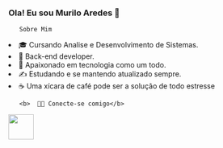 ### Ola! Eu sou Murilo Aredes 👋

<!--
**MuriloAredes/MuriloAredes** is a ✨ _special_ ✨ repository because its `README.md` (this file) appears on your GitHub profile.

Here are some ideas to get you started:
-->

       Sobre Mim
<li> 🎓   Cursando Analise e Desenvolvimento de Sistemas.
<li>💼   Back-end developer.
<li>🌱   Apaixonado em tecnologia como um todo.
<li>✍️   Estudando e se mantendo atualizado sempre.
<li> ☕   Uma xícara de café pode ser a solução de todo estresse

       <b>  🤝🏻 Conecte-se comigo</b>
   <a href="https://www.linkedin.com/in/murilo-henrique-aredes-b58705170/" rel="nofollow"><img src="https://camo.githubusercontent.com/5f5c514ea5b09b205494cfa3eb4c38be4aa8ecf446c42bcf8ddb5ed515529612/68747470733a2f2f696d672e69636f6e73382e636f6d2f706c6173746963696e652f3130302f3030303030302f6c696e6b6564696e2e706e67" width="50" data-canonical-src="https://img.icons8.com/plasticine/100/000000/linkedin.png" style="max-width:100%;"></a>

       
       



